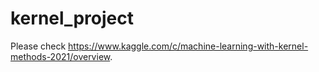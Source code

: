 # kernel_project
Please check https://www.kaggle.com/c/machine-learning-with-kernel-methods-2021/overview.
